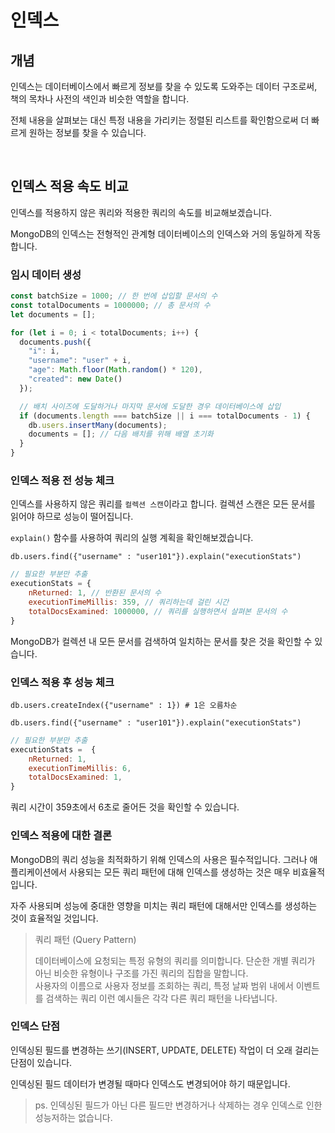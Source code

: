 # 인덱스

## 개념

인덱스는 데이터베이스에서 빠르게 정보를 찾을 수 있도록 도와주는 데이터 구조로써, 책의 목차나 사전의 색인과 비슷한 역할을 합니다.

전체 내용을 살펴보는 대신 특정 내용을 가리키는 정렬된 리스트를 확인함으로써 더 빠르게 원하는 정보를 찾을 수 있습니다.

<br>

## 인덱스 적용 속도 비교

인덱스를 적용하지 않은 쿼리와 적용한 쿼리의 속도를 비교해보겠습니다.

MongoDB의 인덱스는 전형적인 관계형 데이터베이스의 인덱스와 거의 동일하게 작동합니다.

### 임시 데이터 생성

```javascript
const batchSize = 1000; // 한 번에 삽입할 문서의 수
const totalDocuments = 1000000; // 총 문서의 수
let documents = [];

for (let i = 0; i < totalDocuments; i++) {
  documents.push({
    "i": i,
    "username": "user" + i,
    "age": Math.floor(Math.random() * 120),
    "created": new Date()
  });

  // 배치 사이즈에 도달하거나 마지막 문서에 도달한 경우 데이터베이스에 삽입
  if (documents.length === batchSize || i === totalDocuments - 1) {
    db.users.insertMany(documents);
    documents = []; // 다음 배치를 위해 배열 초기화
  }
}
```

### 인덱스 적용 전 성능 체크

인덱스를 사용하지 않은 쿼리를 `컬렉션 스캔`이라고 합니다. 컬렉션 스캔은 모든 문서를 읽어야 하므로 성능이 떨어집니다.

`explain()` 함수를 사용하여 쿼리의 실행 계획을 확인해보겠습니다.

```shell
db.users.find({"username" : "user101"}).explain("executionStats")
```

```javascript
// 필요한 부분만 추출
executionStats = {
    nReturned: 1, // 반환된 문서의 수
    executionTimeMillis: 359, // 쿼리하는데 걸린 시간
    totalDocsExamined: 1000000, // 쿼리를 실행하면서 살펴본 문서의 수
}
```

MongoDB가 컬렉션 내 모든 문서를 검색하여 일치하는 문서를 찾은 것을 확인할 수 있습니다.

### 인덱스 적용 후 성능 체크

```shell
db.users.createIndex({"username" : 1}) # 1은 오름차순
```

```shell
db.users.find({"username" : "user101"}).explain("executionStats")
```

```javascript
// 필요한 부분만 추출
executionStats =  {
    nReturned: 1,
    executionTimeMillis: 6,
    totalDocsExamined: 1,
}
```

쿼리 시간이 359초에서 6초로 줄어든 것을 확인할 수 있습니다.

### 인덱스 적용에 대한 결론

MongoDB의 쿼리 성능을 최적화하기 위해 인덱스의 사용은 필수적입니다. 그러나 애플리케이션에서 사용되는 모든 쿼리 패턴에 대해 인덱스를 생성하는 것은 매우 비효율적입니다.

자주 사용되며 성능에 중대한 영향을 미치는 쿼리 패턴에 대해서만 인덱스를 생성하는 것이 효율적일 것입니다.

> 쿼리 패턴 (Query Pattern)
> 
> 데이터베이스에 요청되는 특정 유형의 쿼리를 의미합니다. 단순한 개별 쿼리가 아닌 비슷한 유형이나 구조를 가진 쿼리의 집합을 말합니다.  
> 사용자의 이름으로 사용자 정보를 조회하는 쿼리, 특정 날짜 범위 내에서 이벤트를 검색하는 쿼리 이런 예시들은 각각 다른 쿼리 패턴을 나타냅니다.


### 인덱스 단점

인덱싱된 필드를 변경하는 쓰기(INSERT, UPDATE, DELETE) 작업이 더 오래 걸리는 단점이 있습니다.

인덱싱된 필드 데이터가 변경될 때마다 인덱스도 변경되어야 하기 때문입니다. 

> ps. 인덱싱된 필드가 아닌 다른 필드만 변경하거나 삭제하는 경우 인덱스로 인한 성능저하는 없습니다.

